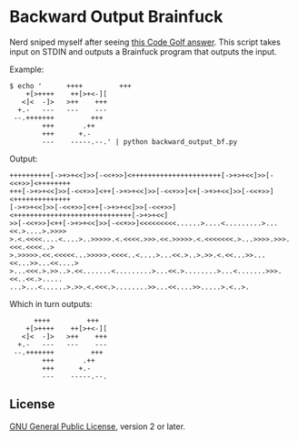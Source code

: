 Backward Output Brainfuck
=========================

Nerd sniped myself after seeing [this Code Golf answer][codegolf]. This script
takes input on STDIN and outputs a Brainfuck program that outputs the input.

Example:

    $ echo '      ++++         +++
        +[>++++    ++[>+<-][
       <]<  -]>   >++    +++
      +.-   ---   ---    ---
     --.+++++++         +++
            +++       .++
            +++      +.-
            ---    -----.--.' | python backward_output_bf.py

Output:

    ++++++++++[->+>+<<]>>[-<<+>>]<++++++++++++++++++++++[->+>+<<]>>[-<<+>>]<++++++++
    +++[->+>+<<]>>[-<<+>>]<++[->+>+<<]>>[-<<+>>]<+[->+>+<<]>>[-<<+>>]<++++++++++++++
    [->+>+<<]>>[-<<+>>]<++[->+>+<<]>>[-<<+>>]<+++++++++++++++++++++++++++++[->+>+<<]
    >>[-<<+>>]<++[->+>+<<]>>[-<<+>>]<<<<<<<<<......>....<.........>...<<.>....>.>>>>
    >.<.<<<<....<....>..>>>>>.<.<<<<.>>>.<<.>>>>>.<.<<<<<<<.>...>>>>.>>>.<<<.<<<<..>
    >.>>>>>.<<.<<<<<...>>>>>.<<<<..<....>...<<.>..>.>>.<.<<...>>...<<...>>...<<....>
    >...<<<.>.>>..>.<<.......<.........>...<<.>........>...<.......>>>.<<..<<.>.....
    ...>...<......>.>>.<.<<<.>........>>...<<....>>.....>.<..>.

Which in turn outputs:

          ++++         +++
        +[>++++    ++[>+<-][
       <]<  -]>   >++    +++
      +.-   ---   ---    ---
     --.+++++++         +++
            +++       .++
            +++      +.-
            ---    -----.--.


License
-------

[GNU General Public License][gpl], version 2 or later.

[codegolf]: http://codegolf.stackexchange.com/a/21857/15322
[gpl]: https://www.gnu.org/licenses/
